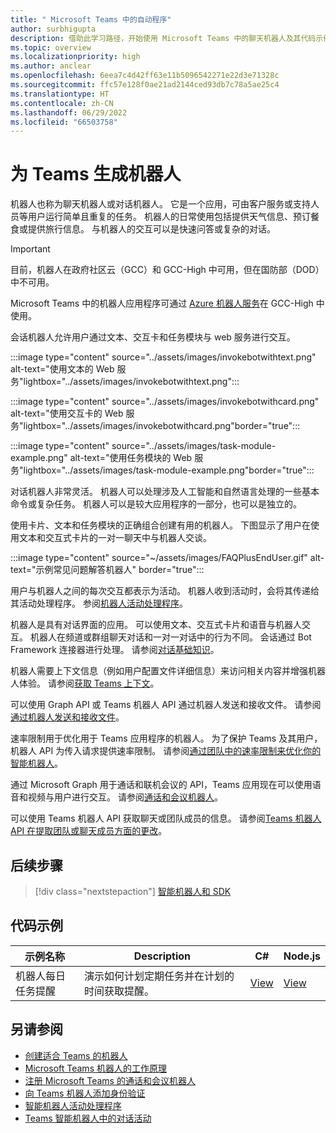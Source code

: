 ```yaml
---
title: " Microsoft Teams 中的自动程序"
author: surbhigupta
description: 借助此学习路径，开始使用 Microsoft Teams 中的聊天机器人及其代码示例。
ms.topic: overview
ms.localizationpriority: high
ms.author: anclear
ms.openlocfilehash: 6eea7c4d42ff63e11b5096542271e22d3e71328c
ms.sourcegitcommit: ffc57e128f0ae21ad2144ced93db7c78a5ae25c4
ms.translationtype: HT
ms.contentlocale: zh-CN
ms.lasthandoff: 06/29/2022
ms.locfileid: "66503758"
---
```

# <a name="build-bots-for-teams"></a>为 Teams 生成机器人

机器人也称为聊天机器人或对话机器人。 它是一个应用，可由客户服务或支持人员等用户运行简单且重复的任务。 机器人的日常使用包括提供天气信息、预订餐食或提供旅行信息。 与机器人的交互可以是快速问答或复杂的对话。

> [!IMPORTANT]
> 目前，机器人在政府社区云（GCC）和 GCC-High 中可用，但在国防部（DOD）中不可用。
>
> Microsoft Teams 中的机器人应用程序可通过 [Azure 机器人服务](/azure/bot-service/channel-connect-teams)在 GCC-High 中使用。

会话机器人允许用户通过文本、交互卡和任务模块与 web 服务进行交互。

:::image type="content" source="../assets/images/invokebotwithtext.png" alt-text="使用文本的 Web 服务"lightbox="../assets/images/invokebotwithtext.png":::

:::image type="content" source="../assets/images/invokebotwithcard.png" alt-text="使用交互卡的 Web 服务"lightbox="../assets/images/invokebotwithcard.png"border="true":::

:::image type="content" source="../assets/images/task-module-example.png" alt-text="使用任务模块的 Web 服务"lightbox="../assets/images/task-module-example.png"border="true":::

对话机器人非常灵活。 机器人可以处理涉及人工智能和自然语言处理的一些基本命令或复杂任务。 机器人可以是较大应用程序的一部分，也可以是独立的。

使用卡片、文本和任务模块的正确组合创建有用的机器人。 下图显示了用户在使用文本和交互式卡片的一对一聊天中与机器人交谈。

:::image type="content" source="~/assets/images/FAQPlusEndUser.gif" alt-text="示例常见问题解答机器人" border="true":::

用户与机器人之间的每次交互都表示为活动。 机器人收到活动时，会将其传递给其活动处理程序。 参阅[机器人活动处理程序](~/bots/bot-basics.md)。

机器人是具有对话界面的应用。 可以使用文本、交互式卡片和语音与机器人交互。 机器人在频道或群组聊天对话和一对一对话中的行为不同。 会话通过 Bot Framework 连接器进行处理。 请参阅[对话基础知识](~/bots/how-to/conversations/conversation-basics.md)。

机器人需要上下文信息（例如用户配置文件详细信息）来访问相关内容并增强机器人体验。 请参阅[获取 Teams 上下文](~/bots/how-to/get-teams-context.md)。

可以使用 Graph API 或 Teams 机器人 API 通过机器人发送和接收文件。 请参阅[通过机器人发送和接收文件](~/bots/how-to/bots-filesv4.md)。

速率限制用于优化用于 Teams 应用程序的机器人。 为了保护 Teams 及其用户，机器人 API 为传入请求提供速率限制。 请参阅[通过团队中的速率限制来优化你的智能机器人](~/bots/how-to/rate-limit.md)。

通过 Microsoft Graph 用于通话和联机会议的 API，Teams 应用现在可以使用语音和视频与用户进行交互。 请参阅[通话和会议机器人](~/bots/calls-and-meetings/calls-meetings-bots-overview.md)。

可以使用 Teams 机器人 API 获取聊天或团队成员的信息。 请参阅[Teams 机器人 API 在提取团队或聊天成员方面的更改](~/resources/team-chat-member-api-changes.md)。

<!--- TBD: For quick scanning, see if the above information can be itemized as a list.
--->

## <a name="next-step"></a>后续步骤

> [!div class="nextstepaction"]
> [智能机器人和 SDK](~/bots/bot-features.md)

## <a name="code-samples"></a>代码示例

|示例名称 | Description | C# | Node.js |
|----------------|-----------------|--------------|--------------|
| 机器人每日任务提醒| 演示如何计划定期任务并在计划的时间获取提醒。 | [View](https://github.com/OfficeDev/Microsoft-Teams-Samples/tree/main/samples/bot-daily-task-reminder/csharp) | [View](https://github.com/OfficeDev/Microsoft-Teams-Samples/tree/main/samples/bot-daily-task-reminder/nodejs) |

## <a name="see-also"></a>另请参阅

* [创建适合 Teams 的机器人](../resources/bot-v3/bots-create.md)
* [Microsoft Teams 机器人的工作原理](/azure/bot-service/bot-builder-basics-teams)
* [注册 Microsoft Teams 的通话和会议机器人](~/bots/calls-and-meetings/registering-calling-bot.md)
* [向 Teams 机器人添加身份验证](~/bots/how-to/authentication/add-authentication.md)
* [智能机器人活动处理程序](~/bots/bot-basics.md)
* [Teams 智能机器人中的对话活动](~/bots/how-to/conversations/subscribe-to-conversation-events.md)
